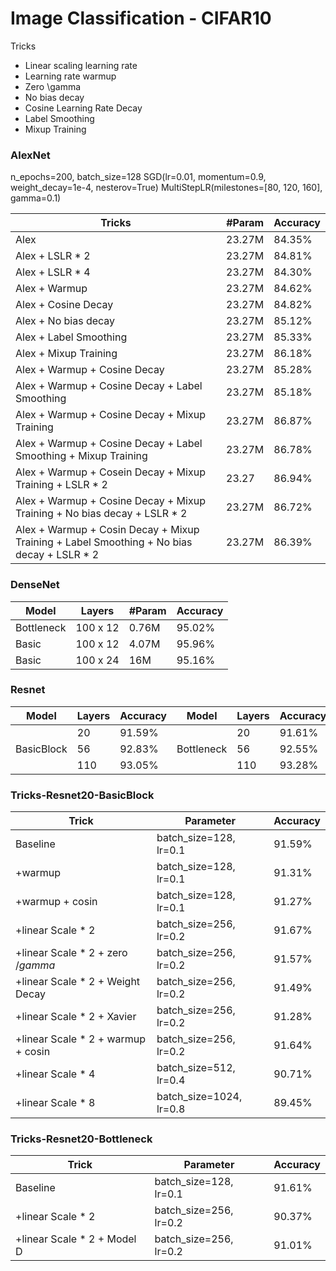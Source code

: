 # Image Classification - CIFAR10

Tricks 
+ Linear scaling learning rate
+ Learning rate warmup
+ Zero \gamma
+ No bias decay
+ Cosine Learning Rate Decay
+ Label Smoothing
+ Mixup Training


### AlexNet
n_epochs=200, batch_size=128
SGD(lr=0.01, momentum=0.9, weight_decay=1e-4, nesterov=True)
MultiStepLR(milestones=[80, 120, 160], gamma=0.1)


| Tricks | #Param | Accuracy |
| ----  | ----   | -------  |
| Alex  | 23.27M  | 84.35% |
|Alex + LSLR * 2 | 23.27M | 84.81% |
|Alex + LSLR * 4 | 23.27M | 84.30% |
|Alex + Warmup   | 23.27M | 84.62% |
|Alex + Cosine Decay | 23.27M | 84.82% |
|Alex + No bias decay| 23.27M | 85.12% |
|Alex + Label Smoothing | 23.27M | 85.33% |
|Alex + Mixup Training | 23.27M | 86.18% |
|Alex + Warmup + Cosine Decay | 23.27M | 85.28% |
|Alex + Warmup + Cosine Decay + Label Smoothing | 23.27M | 85.18% |
|Alex + Warmup + Cosine Decay + Mixup Training | 23.27M | 86.87% |
|Alex + Warmup + Cosine Decay + Label Smoothing + Mixup Training | 23.27M | 86.78%
|Alex + Warmup + Cosein Decay + Mixup Training + LSLR * 2 | 23.27| 86.94% |
|Alex + Warmup + Cosine Decay + Mixup Training + No bias decay + LSLR * 2 | 23.27M | 86.72% |
|Alex + Warmup + Cosin Decay + Mixup Training + Label Smoothing + No bias decay + LSLR * 2| 23.27M | 86.39%|

### DenseNet
| Model | Layers | #Param | Accuracy |
|  ----  | ----  | ---- | ---- |
|Bottleneck | 100 x 12  | 0.76M| 95.02% |
|Basic      | 100 x 12  | 4.07M| 95.96% |
|Basic      | 100 x 24  | 16M  | 95.16% |

### Resnet
| Model | Layers | Accuracy | Model | Layers | Accuracy |
|  ----  | ----  | ---- | ---- | ----| ---|
|           |20   | 91.59% |           |    20 |91.61%|
|BasicBlock |56   | 92.83% | Bottleneck|    56 |92.55%|
|           |110  | 93.05% |           |    110|93.28%|

### Tricks-Resnet20-BasicBlock
| Trick | Parameter | Accuracy|
|----   |----     |----|
|Baseline         | batch_size=128, lr=0.1  |91.59%|
|+warmup          | batch_size=128, lr=0.1  |91.31%|
|+warmup + cosin  | batch_size=128, lr=0.1  |91.27%|
|+linear Scale * 2| batch_size=256, lr=0.2  |91.67%|
|+linear Scale * 2 + zero $/gamma$|batch_size=256, lr=0.2|91.57%|
|+linear Scale * 2 + Weight Decay| batch_size=256, lr=0.2  |91.49%|
|+linear Scale * 2 + Xavier| batch_size=256, lr=0.2 | 91.28%|
|+linear Scale * 2 + warmup + cosin| batch_size=256, lr=0.2|91.64%|
|+linear Scale * 4| batch_size=512, lr=0.4  |90.71%|
|+linear Scale * 8| batch_size=1024, lr=0.8 |89.45%|


### Tricks-Resnet20-Bottleneck
| Trick | Parameter | Accuracy|
|----   |----     |----|
|Baseline         | batch_size=128, lr=0.1  |91.61%|
|+linear Scale * 2| batch_size=256, lr=0.2  |90.37%|
|+linear Scale * 2 + Model D| batch_size=256, lr=0.2 |91.01%|
